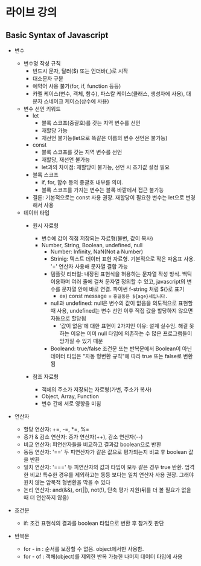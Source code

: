 # 라이브 강의

## Basic Syntax of Javascript

- 변수
  - 변수명 작성 규칙
    - 반드시 문자, 달러($) 또는 언더바(_)로 시작
    - 대소문자 구분
    - 예약어 사용 불가(for, if, function 등등)
    - 카멜 케이스(변수, 객체, 함수), 파스칼 케이스(클래스, 생성자에 사용), 대문자 스네이크 케이스(상수에 사용)
  - 변수 선언 키워드
    - let
      - 블록 스코프(중괄호)를 갖는 지역 변수를 선언
      - 재할당 가능
      - 재선언 불가능(let으로 똑같은 이름의 변수 선언은 불가능)
    - const
      - 블록 스코프를 갖는 지역 변수를 선언
      - 재할당, 재선언 불가능
      - let과의 차이점: 재할당이 불가능, 선언 시 초기값 설정 필요
    - 블록 스코프
      - if, for, 함수 등의 중괄호 내부를 의미.
      - 블록 스코프를 가지는 변수는 블록 바깥에서 접근 불가능
    - 결론: 기본적으로는 const 사용 권장. 재할당이 필요한 변수는 let으로 변경해서 사용
  - 데이터 타입
    - 원시 자료형
      - 변수에 값이 직접 저장되는 자료형(불변, 값이 복사)
      - Number, String, Boolean, undefined, null
        - Number: Infinity, NaN(Not a Number)
        - Strinig: 텍스트 데이터 표현 자료형. 기본적으로 작은 따옴표 사용. '+' 연산자 사용해 문자열 결합 가능
        - 템플릿 리터럴: 내장된 표현식을 허용하는 문자열 작성 방식. 백틱 이용하며 여러 줄에 걸쳐 문자열 정의할 수 있고, javascript의 변수를 문자열 안에 바로 연결. 파이썬 f-string 처럼 ${}로 표기
          - ex) const message = `홍길동은 ${age}세입니다.`
        - null과 undefined: null은 변수의 값이 없음을 의도적으로 표현할 때 사용, undefined는 변수 선언 이후 직접 값을 할당하지 않으면 자동으로 할당됨
          - '값이 없음'에 대한 표현이 2가지인 이유: 설계 실수임. 해결 못하는 이유는 이미 null 타입에 의존하는 수 많은 프로그램들이 망가질 수 있기 때문
        - Booleand: true/false 조건문 또는 반복문에서 Boolean이 아닌 데이터 타입은 "자동 형변환 규칙"에 따라 true 또는 false로 변환됨
    
    - 참조 자료형
      - 객체의 주소가 저장되는 자료형(가변, 주소가 복사)
      - Object, Array, Function
      - 변수 간에 서로 영향을 미침

- 연산자
  - 할당 연산자: +=, -=, *=, %=
  - 증가 & 감소 연산자: 증가 연산자(++), 감소 연산자(--)
  - 비교 연산자: 피연산자들을 비교하고 결과값 boolean으로 반환
  - 동등 연산자: '==' 두 피연산자가 같은 값으로 평가되는지 비교 후 boolean 값을 반환
  - 일치 연산자: '===' 두 피연산자의 값과 타입이 모두 같은 경우 true 반환. 엄격한 비교! 특수한 경우를 제외하고는 동등 보다는 일치 연산자 사용 권장. 그래야 원치 않는 암묵적 형변환을 막을 수 있다
  - 논리 연산자: and(&&), or(||), not(!), 단축 평가 지원(뒤를 더 볼 필요가 없을 때 더 연산하지 않음)

- 조건문
  - if: 조건 표현식의 결과를 boolean 타입으로 변환 후 참거짓 판단


- 반복문
  - for - in : 순서를 보장할 수 없음. object에서만 사용함.
  - for - of : 객체(object)를 제외한 반복 가능한 나머지 데이터 타입에 사용